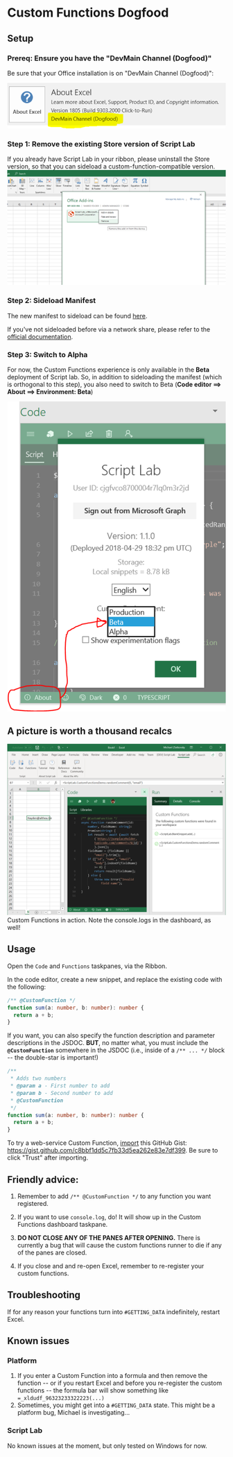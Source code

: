 # Custom Functions Dogfood

## Setup

### Prereq: Ensure you have the "DevMain Channel (Dogfood)"

Be sure that your Office installation is on "DevMain Channel (Dogfood)":

![Dogfood channel](./.github/images/dogfood-channel.png)

### Step 1: Remove the existing Store version of Script Lab

If you already have Script Lab in your ribbon, please uninstall the Store version, so that you can sideload a custom-function-compatible version.
![Remove Script Lab](./.github/images/remove-add-in.png)

### Step 2: Sideload Manifest

The new manifest to sideload can be found [here](https://raw.githubusercontent.com/OfficeDev/script-lab/master/manifests/script-lab-prod.xml).

If you've not sideloaded before via a network share, please refer to the [official documentation](https://docs.microsoft.com/en-us/office/dev/add-ins/testing/create-a-network-shared-folder-catalog-for-task-pane-and-content-add-ins).

### Step 3: Switch to Alpha

For now, the Custom Functions experience is only available in the **Beta** deployment of Script lab. So, in addition to sideloading the manifest (which is orthogonal to this step), you also need to switch to Beta (**Code editor ==> About ==> Environment: Beta**)

![Switch to Beta](./.github/images/switch-to-beta.png)

## A picture is worth a thousand recalcs

![Screenshot](./.github/images/custom-functions-dogfood.png)
Custom Functions in action. Note the console.logs in the dashboard, as well!

## Usage

Open the `Code` and `Functions` taskpanes, via the Ribbon.

In the code editor, create a new snippet, and replace the existing code with the following:

```typescript
/** @CustomFunction */
function sum(a: number, b: number): number {
  return a + b;
}
```

If you want, you can also specify the function description and parameter descriptions in the JSDOC. **BUT**, no matter what, you must include the **`@CustomFunction`** somewhere in the JSDOC (i.e., inside of a `/** ... */` block -- the double-star is important!)

```typescript
/**
 * Adds two numbers
 * @param a - First number to add
 * @param b - Second number to add
 * @CustomFunction
 */
function sum(a: number, b: number): number {
  return a + b;
}
```

To try a web-service Custom Function, [import](http://aka.ms/scriptlab/import) this GitHub Gist: <https://gist.github.com/c8bbf1dd5c7fb33d5ea262e83e7df399>. Be sure to click "Trust" after importing.

## Friendly advice:

1.  Remember to add `/** @CustomFunction */` to any function you want registered.

1.  If you want to use `console.log`, do! It will show up in the Custom Functions dashboard taskpane.

1.  **DO NOT CLOSE ANY OF THE PANES AFTER OPENING.**
    There is currently a bug that will cause the custom functions runner to die if any of the panes are closed.

1.  If you close and and re-open Excel, remember to re-register your custom functions.

## Troubleshooting

If for any reason your functions turn into `#GETTING_DATA` indefinitely, restart Excel.

## Known issues

### Platform

1.  If you enter a Custom Function into a formula and then remove the function -- or if you restart Excel and before you re-register the custom functions -- the formula bar will show something like `=_xldudf_96323233322223(...)`
2.  Sometimes, you might get into a `#GETTING_DATA` state. This might be a platform bug, Michael is investigating...

### Script Lab

No known issues at the moment, but only tested on Windows for now.
